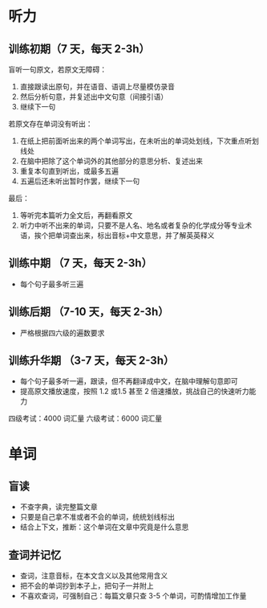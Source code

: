 
# 听力


## 训练初期（7 天，每天 2-3h）



盲听一句原文，若原文无障碍：

1. 直接跟读出原句，并在语音、语调上尽量模仿录音
2. 然后分析句意，并复述出中文句意（间接引语）
3. 继续下一句

若原文存在单词没有听出：

1. 在纸上把前面听出来的两个单词写出，在未听出的单词处划线，下次重点听划线处
2. 在脑中把除了这个单词外的其他部分的意思分析、复述出来
3. 重复本句直到听出，或最多五遍
4. 五遍后还未听出暂时作罢，继续下一句

最后：

1. 等听完本篇听力全文后，再翻看原文
2. 听力中听不出来的单词，只要不是人名、地名或者复杂的化学成分等专业术语，挨个把单词查出来，标出音标+中文意思，并了解英英释义


## 训练中期 （7 天，每天 2-3h）

- 每个句子最多听三遍

## 训练后期 （7-10 天，每天 2-3h）

- 严格根据四六级的遍数要求

## 训练升华期 （3-7 天，每天 2-3h）

- 每个句子最多听一遍，跟读，但不再翻译成中文，在脑中理解句意即可
- 提高原文播放速度，按照 1.2 或1.5 甚至 2 倍速播放，挑战自己的快速听力能力


四级考试：4000 词汇量
六级考试：6000 词汇量

# 单词

## 盲读

- 不查字典，读完整篇文章
- 只要是自己拿不准或者不会的单词，统统划线标出
- 结合上下文，推断：这个单词在文章中究竟是什么意思

## 查词并记忆

- 查词，注意音标，在本文含义以及其他常用含义
- 把不会的单词抄到本子上，把句子一并附上
- 不喜欢查词，可强制自己：每篇文章只查 3-5 个单词，可酌情增加工作量

